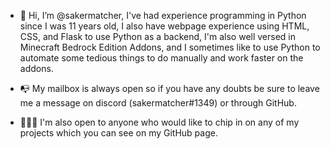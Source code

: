 - 👋 Hi, I’m @sakermatcher, I've had experience programming in Python since I was 11 years old, I also have webpage experience using HTML, CSS, and Flask to use Python as a backend, I'm also well versed in Minecraft Bedrock Edition Addons, and I sometimes like to use Python to automate some tedious things to do manually and work faster on the addons.

- 📭 My mailbox is always open so if you have any doubts be sure to leave me a message on discord (sakermatcher#1349) or through GitHub.

- 🧑🏻‍💻 I'm also open to anyone who would like to chip in on any of my projects which you can see on my GitHub page.
